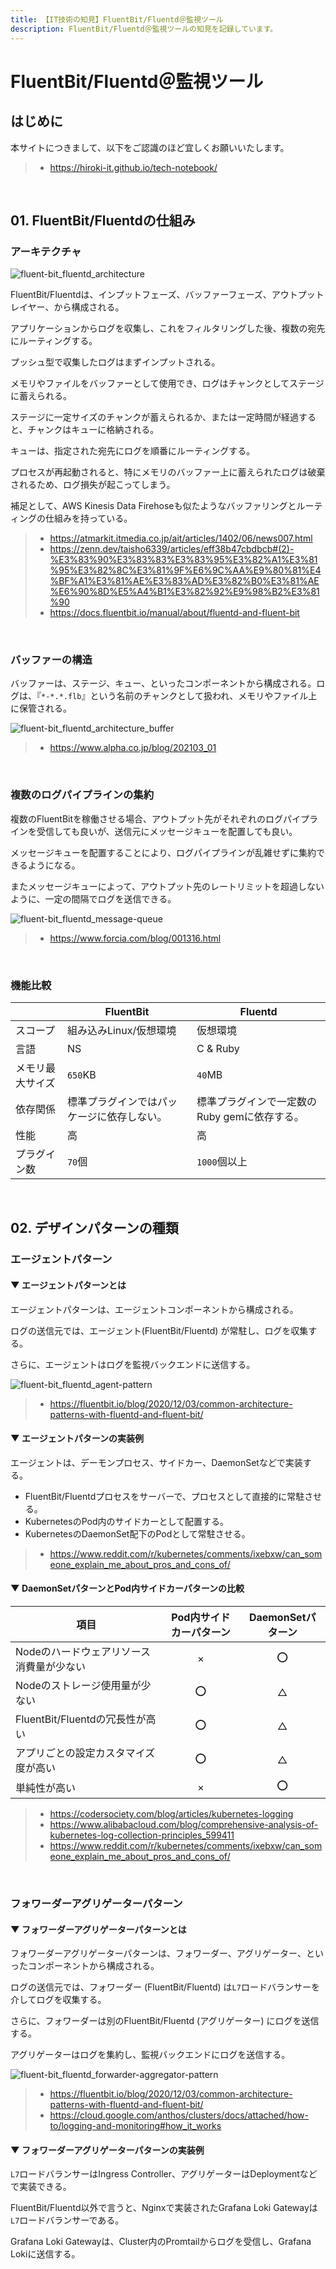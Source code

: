 ```yaml
---
title: 【IT技術の知見】FluentBit/Fluentd＠監視ツール
description: FluentBit/Fluentd＠監視ツールの知見を記録しています。
---
```


# FluentBit/Fluentd＠監視ツール

## はじめに

本サイトにつきまして、以下をご認識のほど宜しくお願いいたします。

> - https://hiroki-it.github.io/tech-notebook/

<br>

## 01. FluentBit/Fluentdの仕組み

### アーキテクチャ

![fluent-bit_fluentd_architecture](https://raw.githubusercontent.com/hiroki-it/tech-notebook-images/master/images/fluent-bit_fluentd_architecture.png)

FluentBit/Fluentdは、インプットフェーズ、バッファーフェーズ、アウトプットレイヤー、から構成される。

アプリケーションからログを収集し、これをフィルタリングした後、複数の宛先にルーティングする。

プッシュ型で収集したログはまずインプットされる。

メモリやファイルをバッファーとして使用でき、ログはチャンクとしてステージに蓄えられる。

ステージに一定サイズのチャンクが蓄えられるか、または一定時間が経過すると、チャンクはキューに格納される。

キューは、指定された宛先にログを順番にルーティングする。

プロセスが再起動されると、特にメモリのバッファー上に蓄えられたログは破棄されるため、ログ損失が起こってしまう。

補足として、AWS Kinesis Data Firehoseも似たようなバッファリングとルーティングの仕組みを持っている。

> - https://atmarkit.itmedia.co.jp/ait/articles/1402/06/news007.html
> - https://zenn.dev/taisho6339/articles/eff38b47cbdbcb#(2)-%E3%83%90%E3%83%83%E3%83%95%E3%82%A1%E3%81%95%E3%82%8C%E3%81%9F%E6%9C%AA%E9%80%81%E4%BF%A1%E3%81%AE%E3%83%AD%E3%82%B0%E3%81%AE%E6%90%8D%E5%A4%B1%E3%82%92%E9%98%B2%E3%81%90
> - https://docs.fluentbit.io/manual/about/fluentd-and-fluent-bit

<br>

### バッファーの構造

バッファーは、ステージ、キュー、といったコンポーネントから構成される。ログは、『`*-*.*.flb`』という名前のチャンクとして扱われ、メモリやファイル上に保管される。

![fluent-bit_fluentd_architecture_buffer](https://raw.githubusercontent.com/hiroki-it/tech-notebook-images/master/images/fluent-bit_fluentd_architecture_buffer.png)

> - https://www.alpha.co.jp/blog/202103_01

<br>

### 複数のログパイプラインの集約

複数のFluentBitを稼働させる場合、アウトプット先がそれぞれのログパイプラインを受信しても良いが、送信元にメッセージキューを配置しても良い。

メッセージキューを配置することにより、ログパイプラインが乱雑せずに集約できるようになる。

またメッセージキューによって、アウトプット先のレートリミットを超過しないように、一定の間隔でログを送信できる。

![fluent-bit_fluentd_message-queue](https://raw.githubusercontent.com/hiroki-it/tech-notebook-images/master/images/fluent-bit_fluentd_message-queue.png)

> - https://www.forcia.com/blog/001316.html

<br>

### 機能比較

|                  | FluentBit                                  | Fluentd                                      |
| ---------------- | ------------------------------------------ | -------------------------------------------- |
| スコープ         | 組み込みLinux/仮想環境                     | 仮想環境                                     |
| 言語             | NS                                         | C & Ruby                                     |
| メモリ最大サイズ | `650`KB                                    | `40`MB                                       |
| 依存関係         | 標準プラグインではパッケージに依存しない。 | 標準プラグインで一定数のRuby gemに依存する。 |
| 性能             | 高                                         | 高                                           |
| プラグイン数     | `70`個                                     | `1000`個以上                                 |

<br>

## 02. デザインパターンの種類

### エージェントパターン

#### ▼ エージェントパターンとは

エージェントパターンは、エージェントコンポーネントから構成される。

ログの送信元では、エージェント(FluentBit/Fluentd) が常駐し、ログを収集する。

さらに、エージェントはログを監視バックエンドに送信する。

![fluent-bit_fluentd_agent-pattern](https://raw.githubusercontent.com/hiroki-it/tech-notebook-images/master/images/fluent-bit_fluentd_agent-pattern.png)

> - https://fluentbit.io/blog/2020/12/03/common-architecture-patterns-with-fluentd-and-fluent-bit/

#### ▼ エージェントパターンの実装例

エージェントは、デーモンプロセス、サイドカー、DaemonSetなどで実装する。

- FluentBit/Fluentdプロセスをサーバーで、プロセスとして直接的に常駐させる。
- KubernetesのPod内のサイドカーとして配置する。
- KubernetesのDaemonSet配下のPodとして常駐させる。

> - https://www.reddit.com/r/kubernetes/comments/ixebxw/can_someone_explain_me_about_pros_and_cons_of/

#### ▼ DaemonSetパターンとPod内サイドカーパターンの比較

| 項目                                     | Pod内サイドカーパターン | DaemonSetパターン |
| ---------------------------------------- | :---------------------: | :---------------: |
| Nodeのハードウェアリソース消費量が少ない |            ×            |        ⭕️         |
| Nodeのストレージ使用量が少ない           |           ⭕️            |         △         |
| FluentBit/Fluentdの冗長性が高い          |           ⭕️️           |         △         |
| アプリごとの設定カスタマイズ度が高い     |           ⭕️            |         △         |
| 単純性が高い                             |            ×            |        ⭕️         |

> - https://codersociety.com/blog/articles/kubernetes-logging
> - https://www.alibabacloud.com/blog/comprehensive-analysis-of-kubernetes-log-collection-principles_599411
> - https://www.reddit.com/r/kubernetes/comments/ixebxw/can_someone_explain_me_about_pros_and_cons_of/

<br>

### フォワーダーアグリゲーターパターン

#### ▼ フォワーダーアグリゲーターパターンとは

フォワーダーアグリゲーターパターンは、フォワーダー、アグリゲーター、といったコンポーネントから構成される。

ログの送信元では、フォワーダー (FluentBit/Fluentd) は`L7`ロードバランサーを介してログを収集する。

さらに、フォワーダーは別のFluentBit/Fluentd (アグリゲーター) にログを送信する。

アグリゲーターはログを集約し、監視バックエンドにログを送信する。

![fluent-bit_fluentd_forwarder-aggregator-pattern](https://raw.githubusercontent.com/hiroki-it/tech-notebook-images/master/images/fluent-bit_fluentd_forwarder-aggregator-pattern.png)

> - https://fluentbit.io/blog/2020/12/03/common-architecture-patterns-with-fluentd-and-fluent-bit/
> - https://cloud.google.com/anthos/clusters/docs/attached/how-to/logging-and-monitoring#how_it_works

#### ▼ フォワーダーアグリゲーターパターンの実装例

`L7`ロードバランサーはIngress Controller、アグリゲーターはDeploymentなどで実装できる。

FluentBit/Fluentd以外で言うと、Nginxで実装されたGrafana Loki Gatewayは`L7`ロードバランサーである。

Grafana Loki Gatewayは、Cluster内のPromtailからログを受信し、Grafana Lokiに送信する。

<br>
